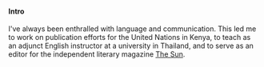 #### Intro

I've always been enthralled with language and communication. This led me to work on publication efforts for the United Nations in Kenya, to teach as an adjunct English instructor at a university in Thailand, and to serve as an editor for the independent literary magazine [The Sun](https://thesunmagazine.org).
